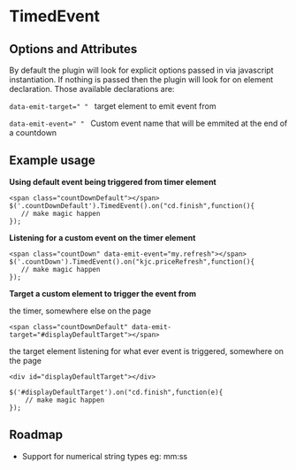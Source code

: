 # TimedEvent

## Options and Attributes
By default the plugin will look for explicit options passed in via javascript instantiation. If nothing is passed then the plugin will look for on element declaration. Those available declarations are:

```data-emit-target=" " ```
target element to emit event from

```data-emit-event=" " ```
Custom event name that will be emmited at the end of a countdown

## Example usage

**Using default event being triggered from timer element**

```
<span class="countDownDefault"></span>
$('.countDownDefault').TimedEvent().on("cd.finish",function(){
   // make magic happen
});
```

**Listening for a custom event on the timer element**

 ```
 <span class="countDown" data-emit-event="my.refresh"></span>
 $('.countDown').TimedEvent().on("kjc.priceRefresh",function(){
    // make magic happen
});
```

**Target a custom element to trigger the event from**

the timer, somewhere else on the page

```
<span class="countDownDefault" data-emit-target="#displayDefaultTarget"></span>
```

the target element listening for what ever event is triggered, somewhere on the page

```
<div id="displayDefaultTarget"></div>
```

```
$('#displayDefaultTarget').on("cd.finish",function(e){
    // make magic happen
});
```

## Roadmap
- Support for numerical string types eg: mm:ss
